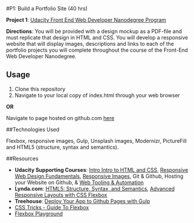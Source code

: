 #P1: Build a Portfolio Site (40 hrs)

**Project 1**: [Udacity Front End Web Developer Nanodegree Program](https://www.udacity.com/course/front-end-web-developer-nanodegree--nd001)

**Directions**: You will be provided with a design mockup as a PDF-file and must replicate that design in HTML and CSS. You will develop a responsive website that will display images, descriptions and links to each of the portfolio projects you will complete throughout the course of the Front-End Web Developer Nanodegree.

Usage
-----
1. Clone this repository
2. Navigate to your local copy of index.html through your web browser 

**OR**

Navigate to page hosted on github.com [here](http://klammertime.github.io/Portfolio-Page/)

##Technologies Used

Flexbox, responsive images, Gulp, Unsplash images, Modernizr, PictureFill and HTML5 (structure, syntax and semantics).

##Resources
* **Udacity Supporting Courses**: [Intro Intro to HTML and CSS](https://www.udacity.com/course/intro-to-html-and-css--ud304), [Responsive Web Design Fundamentals](https://www.udacity.com/course/responsive-web-design-fundamentals--ud893), [Responsive Images](https://www.udacity.com/course/responsive-images--ud882), Git & Github, Hosting your Website on Github, & [Web Tooling & Automation](https://www.udacity.com/course/web-tooling-automation--ud892)
* **Lynda.com**: [HTML5: Structure, Syntax, and Semantics](http://www.lynda.com/HTML-tutorials/HTML5-Structure-Syntax-Semantics/182177-2.html), [Advanced Responsive Layouts with CSS Flexbox](http://www.lynda.com/CSS-tutorials/Welcome/383780/423279-4.html)
* **Treehouse**: [Deploy Your App to Github Pages with Gulp](https://teamtreehouse.com/library/deploy-your-app-to-github-pages-with-gulp)
* [CSS Tricks - Guide To Flexbox](https://css-tricks.com/snippets/css/a-guide-to-flexbox/)
* [Flexbox Playground](https://demos.scotch.io/visual-guide-to-css3-flexbox-flexbox-playground/demos/)